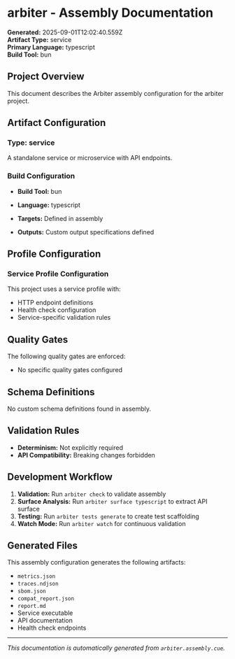 # arbiter - Assembly Documentation

**Generated:** 2025-09-01T12:02:40.559Z  
**Artifact Type:** service  
**Primary Language:** typescript  
**Build Tool:** bun

## Project Overview

This document describes the Arbiter assembly configuration for the arbiter project.

## Artifact Configuration

### Type: service

A standalone service or microservice with API endpoints.

### Build Configuration

- **Build Tool:** bun
- **Language:** typescript
- **Targets:** Defined in assembly

- **Outputs:** Custom output specifications defined

## Profile Configuration

### Service Profile Configuration

This project uses a service profile with:
- HTTP endpoint definitions
- Health check configuration
- Service-specific validation rules

## Quality Gates

The following quality gates are enforced:

- No specific quality gates configured

## Schema Definitions

No custom schema definitions found in assembly.

## Validation Rules

- **Determinism:** Not explicitly required
- **API Compatibility:** Breaking changes forbidden

## Development Workflow

1. **Validation:** Run `arbiter check` to validate assembly
2. **Surface Analysis:** Run `arbiter surface typescript` to extract API surface  
3. **Testing:** Run `arbiter tests generate` to create test scaffolding
4. **Watch Mode:** Run `arbiter watch` for continuous validation

## Generated Files

This assembly configuration generates the following artifacts:

- `metrics.json`
- `traces.ndjson`
- `sbom.json`
- `compat_report.json`
- `report.md`
- Service executable
- API documentation
- Health check endpoints

---

*This documentation is automatically generated from `arbiter.assembly.cue`.*
